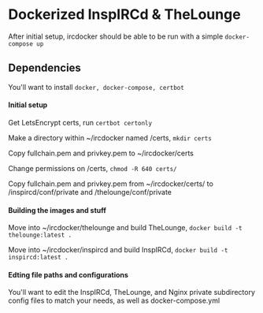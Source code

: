 # Dockerized InspIRCd & TheLounge

After initial setup, ircdocker should be able to be run with a simple ``docker-compose up``

## Dependencies
You'll want to install ``docker, docker-compose, certbot``

#### Initial setup
Get LetsEncrypt certs, run ``certbot certonly``

Make a directory within ~/ircdocker named /certs, ``mkdir certs``

Copy fullchain.pem and privkey.pem to ~/ircdocker/certs

Change permissions on /certs, ``chmod -R 640 certs/``

Copy fullchain.pem and privkey.pem from ~/ircdocker/certs/ to /inspircd/conf/private and /thelounge/conf/private

#### Building the images and stuff

Move into ~/ircdocker/thelounge and build TheLounge, ``docker build -t thelounge:latest .``

Move into ~/ircdocker/inspircd and build InspIRCd, ``docker build -t inspircd:latest .``

#### Edting file paths and configurations

You'll want to edit the InspIRCd, TheLounge, and Nginx private subdirectory config files to match your needs, as well as docker-compose.yml
